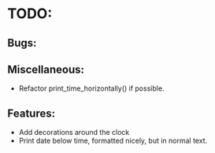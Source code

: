 # TODO:

## Bugs:

## Miscellaneous:
* Refactor print_time_horizontally() if possible.

## Features:
* Add decorations around the clock
* Print date below time, formatted nicely, but in normal text.
